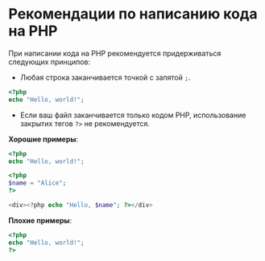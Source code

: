 # Рекомендации по написанию кода на PHP

При написании кода на PHP рекомендуется придерживаться следующих принципов:

- Любая строка заканчивается точкой с запятой `;`.

```php
<?php
echo "Hello, world!";
```

- Если ваш файл заканчивается только кодом PHP, использование закрытих тегов `?>` не рекомендуется.

**Хорошие примеры**: 

```php
<?php
echo "Hello, world!";
```

```php
<?php
$name = "Alice";
?>

<div><?php echo "Hello, $name"; ?></div>
```

**Плохие примеры**:

```php
<?php
echo "Hello, world!";
?>
```

